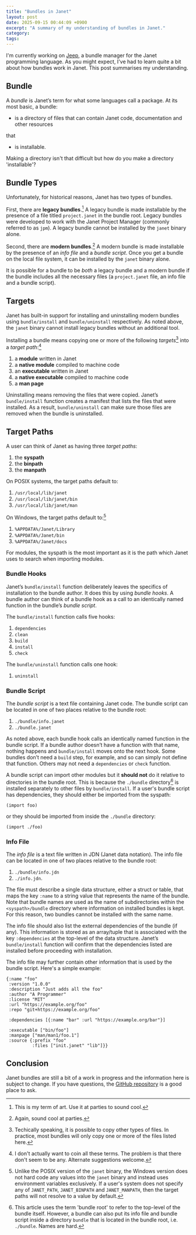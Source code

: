 ```yaml
---
title: "Bundles in Janet"
layout: post
date: 2025-09-15 00:44:09 +0900
excerpt: "A summary of my understanding of bundles in Janet."
category:
tags:
---
```


I'm currently working on [Jeep][jeep], a bundle manager for the Janet
programming language. As you might expect, I've had to learn quite a bit about
how bundles work in Janet. This post summarises my understanding.

[jeep]: https://github.com/pyrmont/jeep

## Bundle

A _bundle_ is Janet’s term for what some languages call a package. At its most
basic, a bundle:

- is a directory of files that can contain Janet code, documentation and other
  resources

that

- is installable.

Making a directory isn't that difficult but how do you make a directory
'installable'?

## Bundle Types

Unfortunately, for historical reasons, Janet has two types of bundles.

First, there are **legacy bundles**.[^lb] A legacy bundle is made installable by
the presence of a file titled `project.janet` in the bundle root. Legacy bundles
were developed to work with the Janet Project Manager (commonly referred to as
`jpm`). A legacy bundle cannot be installed by the `janet` binary alone.

Second, there are **modern bundles**.[^mb] A modern bundle is made installable
by the presence of an _info file_ and a _bundle script_. Once you get a bundle
on the local file system, it can be installed by the `janet` binary alone.

It is possible for a bundle to be _both_ a legacy bundle and a modern bundle if
the bundle includes all the necessary files (a `project.janet` file, an info
file and a bundle script).

## Targets

Janet has built-in support for installing and uninstalling modern bundles using
`bundle/install` and `bundle/uninstall` respectively. As noted above, the
`janet` binary cannot install legacy bundles without an additional tool.

Installing a bundle means copying one or more of the following _targets_[^t]
into a _target path_:[^tp]

1. a **module** written in Janet
2. a **native module** compiled to machine code
3. an **executable** written in Janet
4. a **native executable** compiled to machine code
5. a **man page**

Uninstalling means removing the files that were copied. Janet’s `bundle/install`
function creates a manifest that lists the files that were installed. As a
result, `bundle/uninstall` can make sure those files are removed when the bundle
is uninstalled.

## Target Paths

A user can think of Janet as having three _target paths_:

1. the **syspath**
2. the **binpath**
3. the **manpath**

On POSIX systems, the target paths default to:

1. `/usr/local/lib/janet`
2. `/usr/local/lib/janet/bin`
3. `/usr/local/lib/janet/man`

On Windows, the target paths default to:[^w]

1. `%APPDATA%/Janet/Library`
2. `%APPDATA%/Janet/bin`
3. `%APPDATA%/Janet/docs`

For modules, the syspath is the most important as it is the path which Janet
uses to search when importing modules.

### Bundle Hooks

Janet’s `bundle/install` function deliberately leaves the specifics of
installation to the bundle author. It does this by using _bundle hooks_. A
bundle author can think of a bundle hook as a call to an identically named
function in the bundle’s _bundle script_.

The `bundle/install` function calls five hooks:

1. `dependencies`
2. `clean`
3. `build`
4. `install`
5. `check`

The `bundle/uninstall` function calls one hook:

1. `uninstall`

### Bundle Script

The _bundle script_ is a text file containing Janet code. The bundle script can
be located in one of two places relative to the bundle root:

1. `./bundle/info.janet`
2. `./bundle.janet`

As noted above, each bundle hook calls an identically named function in the
bundle script. If a bundle author doesn’t have a function with that name,
nothing happens and `bundle/install` moves onto the next hook. Some bundles
don’t need a `build` step, for example, and so can simply not define that
function. Others may not need a `dependencies` or `check` function.

A bundle script can import other modules but it **should not** do it relative to
directories in the bundle root. This is because the `./bundle` directory[^b] is
installed separately to other files by `bundle/install`. If a user's bundle
script has dependencies, they should either be imported from the syspath:

```janet
(import foo)
```

or they should be imported from inside the `./bundle` directory:

```janet
(import ./foo)
```

### Info File

The _info file_ is a text file written in JDN (Janet data notation). The info
file can be located in one of two places relative to the bundle root:

1. `./bundle/info.jdn`
2. `./info.jdn`.

The file must describe a single data structure, either a struct or table, that
maps the key `:name` to a string value that represents the name of the bundle.
Note that bundle names are used as the name of subdirectories within the
`<syspath>/bundle` directory where information on installed bundles is kept. For
this reason, two bundles cannot be installed with the same name.

The info file should also list the external dependencies of the bundle (if any).
This information is stored as an array/tuple that is associated with the key
`:dependencies` at the top-level of the data structure. Janet’s `bundle/install`
function will confirm that the dependencies listed are installed before
proceeding with installation.

The info file may further contain other information that is used by the bundle
script. Here's a simple example:

```janet
{:name "foo"
 :version "1.0.0"
 :description "Just adds all the foo"
 :author "A Programmer"
 :license "MIT"
 :url "https://example.org/foo"
 :repo "git+https://example.org/foo"

 :dependencies [{:name "bar" :url "https://example.org/bar"}]

 :executable ["bin/foo"]
 :manpage ["man/man1/foo.1"]
 :source {:prefix "foo"
          :files ["init.janet" "lib"]}}
```

## Conclusion

Janet bundles are still a bit of a work in progress and the information here is
subject to change. If you have questions, the [GitHub repository][gh] is a good
place to ask.

[gh]: https://github.com/janet-lang/janet

[^lb]: This is my term of art. Use it at parties to sound cool.

[^mb]: Again, sound cool at parties.

[^t]: Techically speaking, it is possible to copy other types of files. In
practice, most bundles will only copy one or more of the files listed here.

[^tp]: I don't actually want to coin all these terms. The problem is that there
don't seem to be any. Alternate suggestions welcome.

[^w]: Unlike the POSIX version of the `janet` binary, the Windows version
does not hard code any values into the `janet` binary and instead uses
environment variables exclusively. If a user's system does not specify any of
`JANET_PATH`, `JANET_BINPATH` and `JANET_MANPATH`, then the target paths will
not resolve to a value by default.

[^b]: This article uses the term 'bundle root' to refer to the top-level of the
bundle itself. However, a bundle can also put its info file and bundle script
inside a directory `bundle` that is located in the bundle root, i.e. `./bundle`.
Names are hard.

